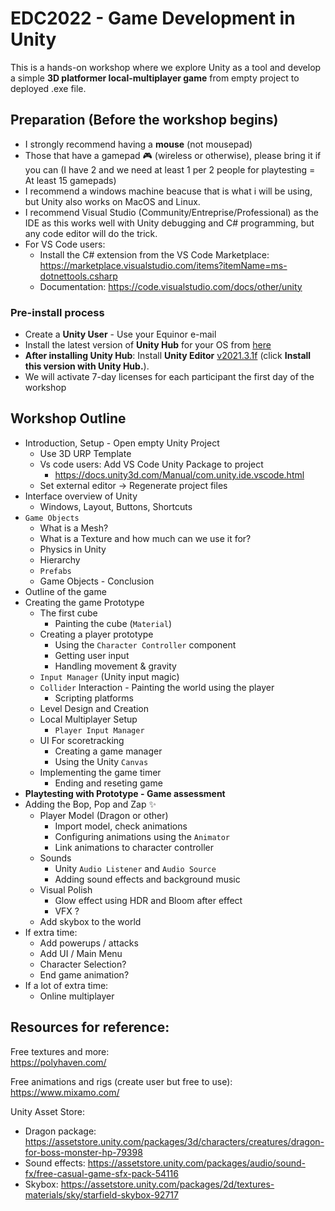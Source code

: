 # EDC2022 - Game Development in Unity
This is a hands-on workshop where we explore Unity as a tool and develop a simple **3D platformer local-multiplayer game** from empty project to deployed .exe file.

## Preparation (Before the workshop begins)

- I strongly recommend having a **mouse** (not mousepad)
- Those that have a gamepad 🎮 (wireless or otherwise), please bring it if you can (I have 2 and we need at least 1 per 2 people for playtesting = At least 15 gamepads)
- I recommend a windows machine beacuse that is what i will be using, but Unity also works on MacOS and Linux.
- I recommend Visual Studio (Community/Entreprise/Professional) as the IDE as this works well with Unity debugging and C# programming, but any code editor will do the trick.
- For VS Code users: 
  - Install the C# extension from the VS Code Marketplace: https://marketplace.visualstudio.com/items?itemName=ms-dotnettools.csharp
  - Documentation: https://code.visualstudio.com/docs/other/unity
  

### Pre-install process
- Create a **Unity User** - Use your Equinor e-mail
- Install the latest version of **Unity Hub** for your OS from [here](https://unity.com/download)
- **After installing Unity Hub**: Install **Unity Editor** [v2021.3.1f](https://unity3d.com/unity/whats-new/2021.1.3) (click **Install this version with Unity Hub.**).
- We will activate 7-day licenses for each participant the first day of the workshop

## Workshop Outline

- Introduction, Setup - Open empty Unity Project
  - Use 3D URP Template 
  - Vs code users: Add VS Code Unity Package to project
    - https://docs.unity3d.com/Manual/com.unity.ide.vscode.html 
  - Set external editor -> Regenerate project files
- Interface overview of Unity
  - Windows, Layout, Buttons, Shortcuts
- `Game Objects`
  - What is a Mesh?
  - What is a Texture and how much can we use it for?
  - Physics in Unity
  - Hierarchy
  - `Prefabs`
  - Game Objects - Conclusion
- Outline of the game
- Creating the game Prototype
  - The first cube
    - Painting the cube (`Material`)
  - Creating a player prototype
    - Using the `Character Controller` component
    - Getting user input
    - Handling movement & gravity
  - `Input Manager` (Unity input magic)
  - `Collider` Interaction - Painting the world using the player
    - Scripting platforms
  - Level Design and Creation
  - Local Multiplayer Setup
    - `Player Input Manager`
  - UI For scoretracking
    - Creating a game manager
    - Using the Unity `Canvas`
  - Implementing the game timer
    - Ending and reseting game
- **Playtesting with Prototype - Game assessment**
- Adding the Bop, Pop and Zap ✨
  - Player Model (Dragon or other)
    - Import model, check animations
    - Configuring animations using the `Animator`
    - Link animations to character controller
  - Sounds
    - Unity `Audio Listener` and `Audio Source`
    - Adding sound effects and background music
  - Visual Polish
    - Glow effect using HDR and Bloom after effect
    - VFX ?
  - Add skybox to the world
- If extra time:
  - Add powerups / attacks
  - Add UI / Main Menu
  - Character Selection?
  - End game animation?
- If a lot of extra time:
  - Online multiplayer

## Resources for reference:

Free textures and more:  
https://polyhaven.com/

Free animations and rigs (create user but free to use):  
https://www.mixamo.com/

Unity Asset Store:  
- Dragon package: https://assetstore.unity.com/packages/3d/characters/creatures/dragon-for-boss-monster-hp-79398
- Sound effects: https://assetstore.unity.com/packages/audio/sound-fx/free-casual-game-sfx-pack-54116
- Skybox: https://assetstore.unity.com/packages/2d/textures-materials/sky/starfield-skybox-92717
